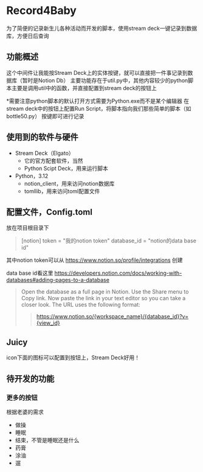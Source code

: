 # Record4Baby
为了简便的记录新生儿各种活动而开发的脚本，使用stream deck一键记录到数据库，方便日后查询

## 功能概述
这个中间件让我能按Stream Deck上的实体按键，就可以直接把一件事记录到数据库（暂时是Notion Db）
主要功能存在于util.py中，其他内容较少的python脚本主要是调用util中的函数，并直接配置到stream deck的按钮上

*需要注意python脚本的默认打开方式需要为Python.exe而不是某个编辑器
在stream deck中的按钮上配置Run Script，将脚本指向我们那些简单的脚本（如bottle50.py）
按键即可进行记录

## 使用到的软件与硬件
+ Stream Deck（Elgato）
    + 它的官方配套软件，当然
    + Python Scipt Deck，用来运行脚本
+ Python，3.12
    + notion_client，用来访问notion数据库
    + tomllib，用来访问toml配置文件

## 配置文件，Config.toml
放在项目根目录下

> [notion]
> token = "我的notion token"
> database_id = "notion的data base id"

其中notion token可以从
https://www.notion.so/profile/integrations
创建

data base id看这里
https://developers.notion.com/docs/working-with-databases#adding-pages-to-a-database

> Open the database as a full page in Notion. Use the Share menu to Copy link. Now paste the link in your text editor so you can take a closer look. The URL uses the following format:
>> https://www.notion.so/{workspace_name}/{database_id}?v={view_id}

## Juicy
icon下面的图标可以配置到按钮上，Stream Deck好用！

## 待开发的功能

### 更多的按钮
根据老婆的需求
+ 做操
+ 睡眠
+ 结束，不管是睡眠还是什么
+ 药膏
+ 涂油
+ 遛